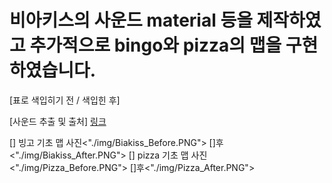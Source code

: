 # 비아키스의 사운드 material 등을 제작하였고 추가적으로 bingo와 pizza의 맵을 구현하였습니다.




[표로 색입히기 전 / 색입힌 후]


[사운드 추출 및 출처]
[링크](https://www.youtube.com/watch?v=LjeLcSCdRbQ&t=7s&ab_channel=%EB%A1%9C%EC%8A%A4%ED%8A%B8%EC%95%84%ED%81%ACLOSTARK)





[] 빙고 기초 맵 사진<"./img/Biakiss_Before.PNG">
[]후<"./img/Biakiss_After.PNG">
[] pizza 기초 맵 사진<"./img/Pizza_Before.PNG">
[]후<"./img/Pizza_After.PNG">
